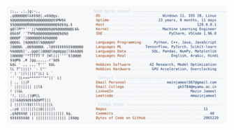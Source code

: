<picture>
  <source srcset="https://raw.githubusercontent.com/mmazinjameel/mmazinjameel/main/dark_mode.svg?v=1752640218" media="(prefers-color-scheme: dark)">
  <img src="https://raw.githubusercontent.com/mmazinjameel/mmazinjameel/main/light_mode.svg?v=1752640218">
</picture>
